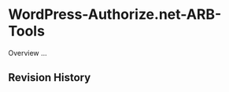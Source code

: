 WordPress-Authorize.net-ARB-Tools
=================================

Overview ...

Revision History
----------------
